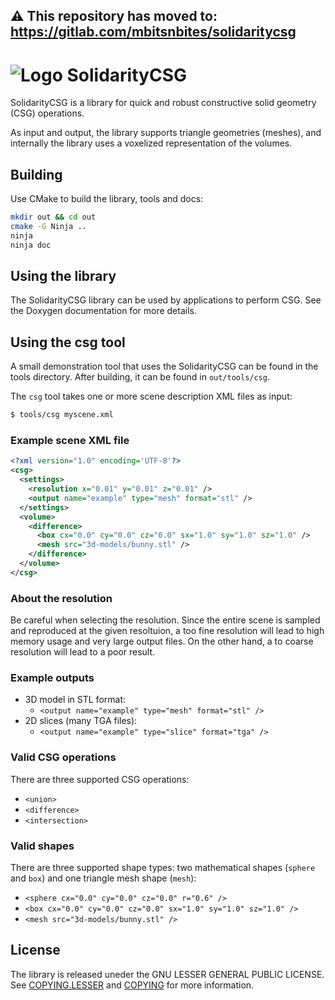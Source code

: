 ## ⚠️ This repository has moved to: https://gitlab.com/mbitsnbites/solidaritycsg

# ![Logo](media/SolidarityCSG-logo.png) SolidarityCSG

SolidarityCSG is a library for quick and robust constructive solid geometry (CSG) operations.

As input and output, the library supports triangle geometries (meshes), and internally the library uses a voxelized representation of the volumes.

## Building

Use CMake to build the library, tools and docs:

```bash
mkdir out && cd out
cmake -G Ninja ..
ninja
ninja doc
```

## Using the library

The SolidarityCSG library can be used by applications to perform CSG. See the Doxygen documentation for more details.

## Using the csg tool

A small demonstration tool that uses the SolidarityCSG can be found in the tools directory. After building, it can be found in `out/tools/csg`.

The `csg` tool takes one or more scene description XML files as input:

```bash
$ tools/csg myscene.xml
```

### Example scene XML file

```xml
<?xml version="1.0" encoding='UTF-8'?>
<csg>
  <settings>
    <resolution x="0.01" y="0.01" z="0.01" />
    <output name="example" type="mesh" format="stl" />
  </settings>
  <volume>
    <difference>
      <box cx="0.0" cy="0.0" cz="0.0" sx="1.0" sy="1.0" sz="1.0" />
      <mesh src="3d-models/bunny.stl" />
    </difference>
  </volume>
</csg>
```

### About the resolution

Be careful when selecting the resolution. Since the entire scene is sampled and reproduced at the given resoltuion, a too fine resolution will lead to high memory usage and very large output files. On the other hand, a to coarse resolution will lead to a poor result.

### Example outputs

* 3D model in STL format:
  * `<output name="example" type="mesh" format="stl" />`
* 2D slices (many TGA files):
  * `<output name="example" type="slice" format="tga" />`

### Valid CSG operations

There are three supported CSG operations:

* `<union>`
* `<difference>`
* `<intersection>`

### Valid shapes

There are three supported shape types: two mathematical shapes (`sphere` and `box`) and one triangle mesh shape (`mesh`):

* `<sphere cx="0.0" cy="0.0" cz="0.0" r="0.6" />`
* `<box cx="0.0" cy="0.0" cz="0.0" sx="1.0" sy="1.0" sz="1.0" />`
* `<mesh src="3d-models/bunny.stl" />`


## License

The library is released uneder the GNU LESSER GENERAL PUBLIC LICENSE. See [COPYING.LESSER](COPYING.LESSER) and [COPYING](COPYING) for more information.
